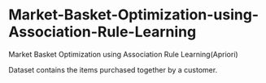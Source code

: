 # Market-Basket-Optimization-using-Association-Rule-Learning
Market Basket Optimization using Association Rule Learning(Apriori)

Dataset contains the items purchased together by a customer.
